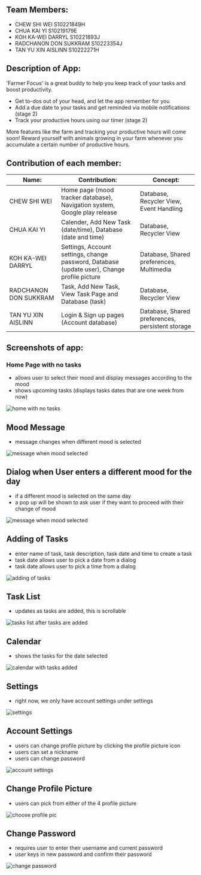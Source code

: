 ## Team Members:

- CHEW SHI WEI S10221849H
- CHUA KAI YI S10219179E
- KOH KA-WEI DARRYL S10221893J
- RADCHANON DON SUKKRAM S10223354J
- TAN YU XIN AISLINN S10222271H

## Description of App: 
'Farmer Focus' is a great buddy to help you keep track of your tasks and boost productivity.

- Get to-dos out of your head, and let the app remember for you
- Add a due date to your tasks and get reminded via mobile notifications (stage 2)
- Track your productive hours using our timer (stage 2) 

More features like the farm and tracking your productive hours will come soon! 
Reward yourself with animals growing in your farm whenever you accumulate a certain number of productive hours. 

## Contribution of each member:

| Name:  | Contribution: | Concept: |
| ------------- | ------------- | ------------- |
| CHEW SHI WEI  | Home page (mood tracker database), Navigation system, Google play release  | Database, Recycler View, Event Handling  |
| CHUA KAI YI  | Calender, Add New Task (date/time), Database (date and time)  | Database, Recycler View  |
| KOH KA-WEI DARRYL  | Settings, Account settings, change password, Database (update user), Change profile picture  | Database, Shared preferences, Multimedia  |
| RADCHANON DON SUKKRAM  | Task, Add New Task, View Task Page and Database (task)  | Database, Recycler View  |
| TAN YU XIN AISLINN  | Login & Sign up pages (Account database)  | Database, Shared preferences, persistent storage  |

## Screenshots of app: 
### Home Page with no tasks
- allows user to select their mood and display messages according to the mood
- shows upcoming tasks (displays tasks dates that are one week from now) 

![home with no tasks](https://user-images.githubusercontent.com/103928761/174839621-a642c601-e325-4eba-b66b-9058d936b4c2.jpg)

## Mood Message
- message changes when different mood is selected

![message when mood selected](https://user-images.githubusercontent.com/103928761/174851772-29f01f84-9167-4152-be19-779366efd5d6.jpg)

## Dialog when User enters a different mood for the day
- if a different mood is selected on the same day
- a pop up will be shown to ask user if they want to proceed with their change of mood

![message when mood selected](https://user-images.githubusercontent.com/103928761/174851889-e2b41aae-cefe-49c9-afd3-9f90b3790217.jpg)


## Adding of Tasks
- enter name of task, task description, task date and time to create a task
- task date allows user to pick a date from a dialog 
- task date allows user to pick a time from a dialog 

![adding of tasks](https://user-images.githubusercontent.com/103928761/174839741-ce329349-0d76-4384-8e9c-876807fe66b5.jpg)

## Task List
- updates as tasks are added, this is scrollable

![tasks list after tasks are added](https://user-images.githubusercontent.com/103928761/174839790-8de48801-913b-4563-9dc0-68a0a1538aff.jpg)

## Calendar 
- shows the tasks for the date selected 

![calendar with tasks added](https://user-images.githubusercontent.com/103928761/174845916-a7fc3c7e-7613-4b39-9f14-5515eb83278f.jpg)

## Settings 
- right now, we only have account settings under settings 

![settings](https://user-images.githubusercontent.com/103928761/174847637-85931a1e-c43e-4f5a-9f4c-7ba85194e036.jpg)

## Account Settings
- users can change profile picture by clicking the profile picture icon
- users can set a nickname 
- users can change password

![account settings](https://user-images.githubusercontent.com/103928761/174847960-bf587775-510f-416e-8301-44ded4cc4852.jpg)

## Change Profile Picture
- users can pick from either of the 4 profile picture

![choose profile pic](https://user-images.githubusercontent.com/103928761/174848272-63411bae-de4e-4891-ba55-a7f59107b219.jpg)

## Change Password
- requires user to enter their username and current password
- user keys in new password and confirm their password 

![change password](https://user-images.githubusercontent.com/103928761/174853405-ea0b1559-3587-443b-b7f0-1998f21a37db.jpg)

